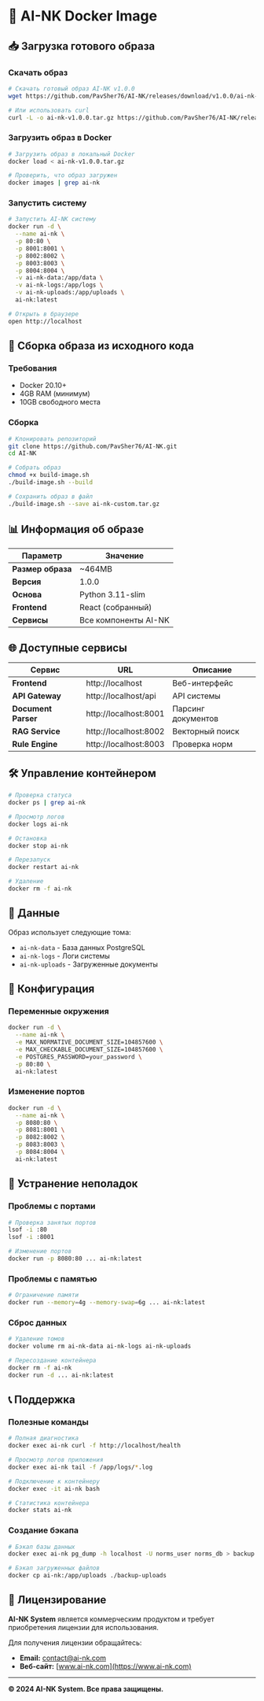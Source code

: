 # 🐳 AI-NK Docker Image

## 📥 Загрузка готового образа

### Скачать образ

```bash
# Скачать готовый образ AI-NK v1.0.0
wget https://github.com/PavSher76/AI-NK/releases/download/v1.0.0/ai-nk-v1.0.0.tar.gz

# Или использовать curl
curl -L -o ai-nk-v1.0.0.tar.gz https://github.com/PavSher76/AI-NK/releases/download/v1.0.0/ai-nk-v1.0.0.tar.gz
```

### Загрузить образ в Docker

```bash
# Загрузить образ в локальный Docker
docker load < ai-nk-v1.0.0.tar.gz

# Проверить, что образ загружен
docker images | grep ai-nk
```

### Запустить систему

```bash
# Запустить AI-NK систему
docker run -d \
  --name ai-nk \
  -p 80:80 \
  -p 8001:8001 \
  -p 8002:8002 \
  -p 8003:8003 \
  -p 8004:8004 \
  -v ai-nk-data:/app/data \
  -v ai-nk-logs:/app/logs \
  -v ai-nk-uploads:/app/uploads \
  ai-nk:latest

# Открыть в браузере
open http://localhost
```

## 🔧 Сборка образа из исходного кода

### Требования
- Docker 20.10+
- 4GB RAM (минимум)
- 10GB свободного места

### Сборка

```bash
# Клонировать репозиторий
git clone https://github.com/PavSher76/AI-NK.git
cd AI-NK

# Собрать образ
chmod +x build-image.sh
./build-image.sh --build

# Сохранить образ в файл
./build-image.sh --save ai-nk-custom.tar.gz
```

## 📊 Информация об образе

| Параметр | Значение |
|----------|----------|
| **Размер образа** | ~464MB |
| **Версия** | 1.0.0 |
| **Основа** | Python 3.11-slim |
| **Frontend** | React (собранный) |
| **Сервисы** | Все компоненты AI-NK |

## 🌐 Доступные сервисы

| Сервис | URL | Описание |
|--------|-----|----------|
| **Frontend** | http://localhost | Веб-интерфейс |
| **API Gateway** | http://localhost/api | API системы |
| **Document Parser** | http://localhost:8001 | Парсинг документов |
| **RAG Service** | http://localhost:8002 | Векторный поиск |
| **Rule Engine** | http://localhost:8003 | Проверка норм |

## 🛠️ Управление контейнером

```bash
# Проверка статуса
docker ps | grep ai-nk

# Просмотр логов
docker logs ai-nk

# Остановка
docker stop ai-nk

# Перезапуск
docker restart ai-nk

# Удаление
docker rm -f ai-nk
```

## 📁 Данные

Образ использует следующие тома:
- `ai-nk-data` - База данных PostgreSQL
- `ai-nk-logs` - Логи системы
- `ai-nk-uploads` - Загруженные документы

## 🔧 Конфигурация

### Переменные окружения

```bash
docker run -d \
  --name ai-nk \
  -e MAX_NORMATIVE_DOCUMENT_SIZE=104857600 \
  -e MAX_CHECKABLE_DOCUMENT_SIZE=104857600 \
  -e POSTGRES_PASSWORD=your_password \
  -p 80:80 \
  ai-nk:latest
```

### Изменение портов

```bash
docker run -d \
  --name ai-nk \
  -p 8080:80 \
  -p 8081:8001 \
  -p 8082:8002 \
  -p 8083:8003 \
  -p 8084:8004 \
  ai-nk:latest
```

## 🚨 Устранение неполадок

### Проблемы с портами
```bash
# Проверка занятых портов
lsof -i :80
lsof -i :8001

# Изменение портов
docker run -p 8080:80 ... ai-nk:latest
```

### Проблемы с памятью
```bash
# Ограничение памяти
docker run --memory=4g --memory-swap=6g ... ai-nk:latest
```

### Сброс данных
```bash
# Удаление томов
docker volume rm ai-nk-data ai-nk-logs ai-nk-uploads

# Пересоздание контейнера
docker rm -f ai-nk
docker run -d ... ai-nk:latest
```

## 📞 Поддержка

### Полезные команды

```bash
# Полная диагностика
docker exec ai-nk curl -f http://localhost/health

# Просмотр логов приложения
docker exec ai-nk tail -f /app/logs/*.log

# Подключение к контейнеру
docker exec -it ai-nk bash

# Статистика контейнера
docker stats ai-nk
```

### Создание бэкапа

```bash
# Бэкап базы данных
docker exec ai-nk pg_dump -h localhost -U norms_user norms_db > backup.sql

# Бэкап загруженных файлов
docker cp ai-nk:/app/uploads ./backup-uploads
```

## 📄 Лицензирование

**AI-NK System** является коммерческим продуктом и требует приобретения лицензии для использования.

Для получения лицензии обращайтесь:
- **Email:** [contact@ai-nk.com](mailto:contact@ai-nk.com)
- **Веб-сайт:** [www.ai-nk.com](https://www.ai-nk.com)

---

**© 2024 AI-NK System. Все права защищены.**
